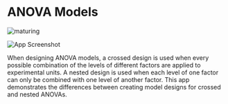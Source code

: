 # ANOVA Models

![maturing](https://img.shields.io/badge/lifecycle-maturing-blue)

![App Screenshot](https://sites.psu.edu/shinyapps/files/2020/12/Assumptions-of-ANOVA-1-1200x567.png)

When designing ANOVA models, a crossed design is used when every possible combination of the levels of different factors are applied to experimental units. A nested design is used when each level of one factor can only be combined with one level of another factor. This app demonstrates the differences between creating model designs for crossed and nested ANOVAs.
